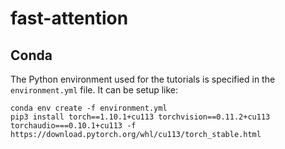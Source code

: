 # fast-attention

## Conda
The Python environment used for the tutorials is specified in the `environment.yml` file. It can be setup like:
```
conda env create -f environment.yml
pip3 install torch==1.10.1+cu113 torchvision==0.11.2+cu113 torchaudio===0.10.1+cu113 -f https://download.pytorch.org/whl/cu113/torch_stable.html

```

